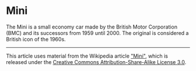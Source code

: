 # Mini

The Mini is a small economy car made by the British Motor Corporation (BMC) and its successors from 1959 until 2000. The original is considered a British icon of the 1960s.

----

This article uses material from the Wikipedia article ["Mini"][1], which is released under the [Creative Commons Attribution-Share-Alike License 3.0][2].

[1]: http://en.wikipedia.org/wiki/Mini
[2]: http://creativecommons.org/licenses/by-sa/3.0/
